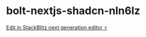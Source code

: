 # bolt-nextjs-shadcn-nln6lz

[Edit in StackBlitz next generation editor ⚡️](https://stackblitz.com/~/github.com/TheMainStreet/bolt-nextjs-shadcn-nln6lz)